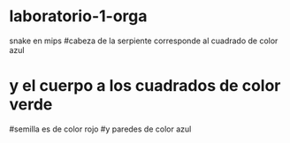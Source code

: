 # laboratorio-1-orga
snake en mips
#cabeza de la serpiente corresponde al cuadrado de color azul
# y el cuerpo a los cuadrados de color verde
#semilla es de color rojo
#y paredes de color azul
